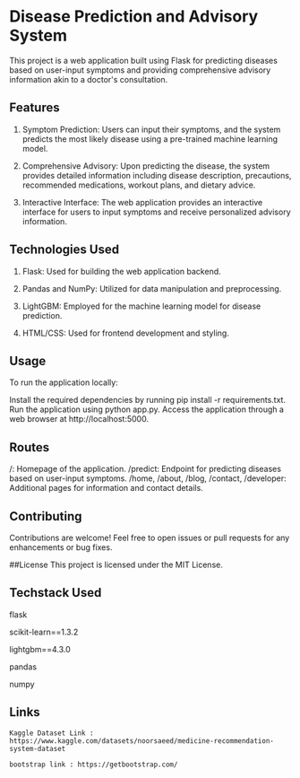 # Disease Prediction and Advisory System

This project is a web application built using Flask for predicting diseases based on user-input symptoms and providing comprehensive advisory information akin to a doctor's consultation.

## Features
1. Symptom Prediction: Users can input their symptoms, and the system predicts the most likely disease using a pre-trained machine learning model.
   
2. Comprehensive Advisory: Upon predicting the disease, the system provides detailed information including disease description, precautions, recommended medications, workout plans, and dietary advice.
   
3. Interactive Interface: The web application provides an interactive interface for users to input symptoms and receive personalized advisory information.
   
## Technologies Used
1. Flask: Used for building the web application backend.
   
2. Pandas and NumPy: Utilized for data manipulation and preprocessing.
   
3. LightGBM: Employed for the machine learning model for disease prediction.
   
4. HTML/CSS: Used for frontend development and styling.
   
## Usage
To run the application locally:

Install the required dependencies by running pip install -r requirements.txt.
Run the application using python app.py.
Access the application through a web browser at http://localhost:5000.

## Routes
/: Homepage of the application.
/predict: Endpoint for predicting diseases based on user-input symptoms.
/home, /about, /blog, /contact, /developer: Additional pages for information and contact details.

## Contributing
Contributions are welcome! Feel free to open issues or pull requests for any enhancements or bug fixes.

##License
This project is licensed under the MIT License.

## Techstack Used 
flask

scikit-learn==1.3.2

lightgbm==4.3.0

pandas 

numpy

## Links
    Kaggle Dataset Link : https://www.kaggle.com/datasets/noorsaeed/medicine-recommendation-system-dataset
    
    bootstrap link : https://getbootstrap.com/
